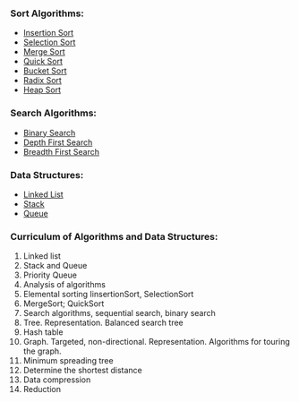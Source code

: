
### Sort Algorithms:
* [Insertion Sort](https://github.com/muhamedkarajic/Algorithm/blob/master/Sort/insertionSort.cpp)
* [Selection Sort](https://github.com/muhamedkarajic/Algorithm/blob/master/Sort/selectionSort.cpp)
* [Merge Sort](https://github.com/muhamedkarajic/Algorithm/blob/master/Sort/mergeSort.cpp)
* [Quick Sort](https://github.com/muhamedkarajic/Algorithm/blob/master/Sort/quickSort.cpp)
* [Bucket Sort](https://github.com/muhamedkarajic/Algorithm/blob/master/Sort/bucketSort.cpp)
* [Radix Sort](https://github.com/muhamedkarajic/Algorithm/blob/master/Sort/radixSort.cpp)
* [Heap Sort](https://github.com/muhamedkarajic/Algorithm/blob/master/Sort/heapSort.cpp)

### Search Algorithms:
* [Binary Search](https://github.com/muhamedkarajic/Algorithm/blob/master/BinaryTreeSearch.cppp)
* [Depth First Search](https://github.com/muhamedkarajic/Exercise/blob/master/transposeMatrix.cpp)
* [Breadth First Search](https://github.com/muhamedkarajic/Exercise/blob/master/transposeMatrix.cpp)

### Data Structures:
* [Linked List](https://github.com/muhamedkarajic/Algorithm/tree/master/Structures/LinkedList)
* [Stack](https://github.com/muhamedkarajic/Algorithm/tree/master/Structures/Stack)
* [Queue](https://github.com/muhamedkarajic/Algorithm/tree/master/Structures/Queue)

### Curriculum of Algorithms and Data Structures:
1. Linked list
2. Stack and Queue
3. Priority Queue
4. Analysis of algorithms
5. Elemental sorting IinsertionSort, SelectionSort
6. MergeSort; QuickSort
7. Search algorithms, sequential search, binary search
8. Tree. Representation. Balanced search tree
9. Hash table
10. Graph. Targeted, non-directional. Representation. Algorithms for touring the graph.
11. Minimum spreading tree
12. Determine the shortest distance
13. Data compression
14. Reduction
